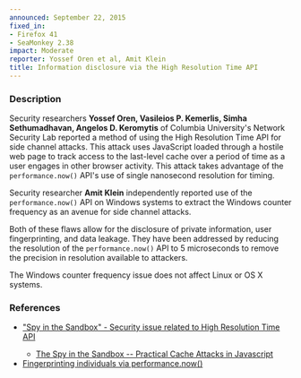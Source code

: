 ```yaml
---
announced: September 22, 2015
fixed_in:
- Firefox 41
- SeaMonkey 2.38
impact: Moderate
reporter: Yossef Oren et al, Amit Klein
title: Information disclosure via the High Resolution Time API
---
```


<h3>Description</h3>

<p>Security researchers <strong>Yossef Oren, Vasileios P. Kemerlis, Simha Sethumadhavan,
Angelos D. Keromytis</strong> of Columbia University's Network Security Lab reported a
method of using the High Resolution Time API for side channel attacks. This attack uses
JavaScript loaded through a hostile web page to track access to the last-level
cache over a period of time as a user engages in other browser activity. This attack takes
advantage of the <code>performance.now()</code> API's use of single nanosecond resolution
for timing. </p>

<p>Security researcher <strong>Amit Klein</strong> independently reported use of the
<code>performance.now()</code> API on Windows systems to extract the Windows counter
frequency as an avenue for side channel attacks. 
</p>

<p>Both of these flaws allow for the disclosure of private information, user
fingerprinting, and data leakage. They have been addressed by reducing the resolution of
the <code>performance.now()</code> API to 5 microseconds to remove the precision in
resolution available to attackers.
</p>

<p class="note">The Windows counter frequency issue does not affect Linux or OS X systems.
</p>

<h3>References</h3>

<ul>
  <li><a href="https://bugzilla.mozilla.org/show_bug.cgi?id=1167489">
        "Spy in the Sandbox" - Security issue related to High Resolution Time API</a></li>
  <ul><li><a href="http://arxiv.org/abs/1502.07373">
        The Spy in the Sandbox -- Practical Cache Attacks in Javascript</a></li></ul>
  <li><a href="https://bugzilla.mozilla.org/show_bug.cgi?id=1153672">
       Fingerprinting individuals via performance.now()</a></li>
</ul>



